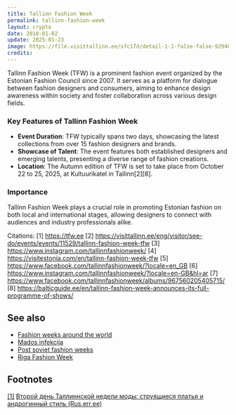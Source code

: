 ```yaml
---
title: Tallinn Fashion Week
permalink: tallinn-fashion-week
layout: crypto
date: 2018-01-02
update: 2025-01-23
image: https://file.visittallinn.ee/sfc17d/detail-1-1-false-false-92948acda005f9cc21c4a210df4471f2.jpg
credits:
---
```


Tallinn Fashion Week (TFW) is a prominent fashion event organized by the Estonian Fashion Council since 2007. It serves as a platform for dialogue between fashion designers and consumers, aiming to enhance design awareness within society and foster collaboration across various design fields.

### Key Features of Tallinn Fashion Week
- **Event Duration**: TFW typically spans two days, showcasing the latest collections from over 15 fashion designers and brands.
- **Showcase of Talent**: The event features both established designers and emerging talents, presenting a diverse range of fashion creations.
- **Location**: The Autumn edition of TFW is set to take place from October 22 to 25, 2025, at Kultuurikatel in Tallinn[2][8].

### Importance
Tallinn Fashion Week plays a crucial role in promoting Estonian fashion on both local and international stages, allowing designers to connect with audiences and industry professionals alike.

Citations:
[1] https://tfw.ee
[2] https://visittallinn.ee/eng/visitor/see-do/events/events/11529/tallinn-fashion-week-tfw
[3] https://www.instagram.com/tallinnfashionweek/
[4] https://visitestonia.com/en/tallinn-fashion-week-tfw
[5] https://www.facebook.com/tallinnfashionweek/?locale=en_GB
[6] https://www.instagram.com/tallinnfashionweek/?locale=en-GB&hl=ar
[7] https://www.facebook.com/tallinnfashionweek/albums/967560205405715/
[8] https://balticguide.ee/en/tallinn-fashion-week-announces-its-full-programme-of-shows/

## See also

+ [Fashion weeks around the world](fashion-weeks-around-the-world)
+ [Mados infekcija](mados-infekcija)
+ [Post soviet fashion weeks](post-soviet-fashion-weeks)
+ [Riga Fashion Week](index)

## Footnotes

[[1]](#a1) <span id="f1"></span> [Второй день Таллиннской недели моды: струящиеся платья и андрогинный стиль (Rus.err.ee)](https://rus.err.ee/870287/vtoroj-den-tallinnskoj-nedeli-mody-strujawiesja-platja-i-androginnyj-stil)
